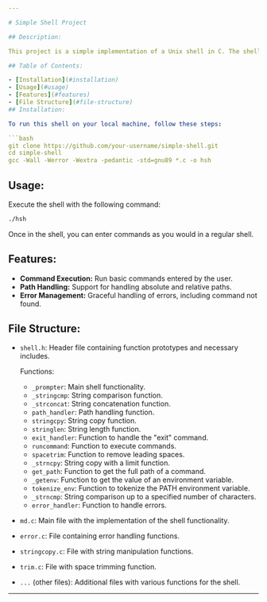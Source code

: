 ```yaml
---

# Simple Shell Project

## Description:

This project is a simple implementation of a Unix shell in C. The shell supports basic command execution, path handling, and error management.

## Table of Contents:

- [Installation](#installation)
- [Usage](#usage)
- [Features](#features)
- [File Structure](#file-structure)
## Installation:

To run this shell on your local machine, follow these steps:

```bash
git clone https://github.com/your-username/simple-shell.git
cd simple-shell
gcc -Wall -Werror -Wextra -pedantic -std=gnu89 *.c -o hsh
```

## Usage:

Execute the shell with the following command:

```bash
./hsh
```

Once in the shell, you can enter commands as you would in a regular shell.

## Features:

- **Command Execution:** Run basic commands entered by the user.
- **Path Handling:** Support for handling absolute and relative paths.
- **Error Management:** Graceful handling of errors, including command not found.

## File Structure:

- `shell.h`: Header file containing function prototypes and necessary includes.

  Functions:
  - `_prompter`: Main shell functionality.
  - `_stringcmp`: String comparison function.
  - `_strconcat`: String concatenation function.
  - `path_handler`: Path handling function.
  - `stringcpy`: String copy function.
  - `stringlen`: String length function.
  - `exit_handler`: Function to handle the "exit" command.
  - `runcommand`: Function to execute commands.
  - `spacetrim`: Function to remove leading spaces.
  - `_strncpy`: String copy with a limit function.
  - `get_path`: Function to get the full path of a command.
  - `_getenv`: Function to get the value of an environment variable.
  - `tokenize_env`: Function to tokenize the PATH environment variable.
  - `_strncmp`: String comparison up to a specified number of characters.
  - `error_handler`: Function to handle errors.

- `md.c`: Main file with the implementation of the shell functionality.

- `error.c`: File containing error handling functions.

- `stringcopy.c`: File with string manipulation functions.

- `trim.c`: File with space trimming function.

- `...` (other files): Additional files with various functions for the shell.

---
```



